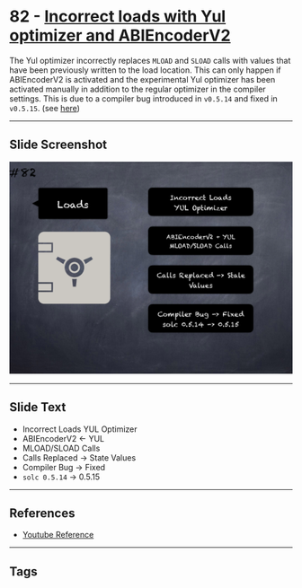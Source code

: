 # 82 - [Incorrect loads with Yul optimizer and ABIEncoderV2](Incorrect%20loads%20with%20Yul%20optimizer%20and%20ABIEncoderV2.md)
The Yul optimizer incorrectly replaces `MLOAD` and `SLOAD` calls with values that have been previously written to the load location. This can only happen if ABIEncoderV2 is activated and the experimental Yul optimizer has been activated manually in addition to the regular optimizer in the compiler settings. This is due to a compiler bug introduced in `v0.5.14` and fixed in `v0.5.15`. (see [here](https://docs.soliditylang.org/en/v0.8.9/bugs.html))

___
## Slide Screenshot
![082.png](../../images/4.%20Pitfalls%20and%20Best%20Practices%20101/082.png)
___
## Slide Text
- Incorrect Loads YUL Optimizer
- ABIEncoderV2 <- YUL
- MLOAD/SLOAD Calls
- Calls Replaced -> State Values
- Compiler Bug -> Fixed
- `solc 0.5.14` -> 0.5.15
___
## References
- [Youtube Reference](https://youtu.be/vyWLO5Dlg50?t=24)
___
## Tags